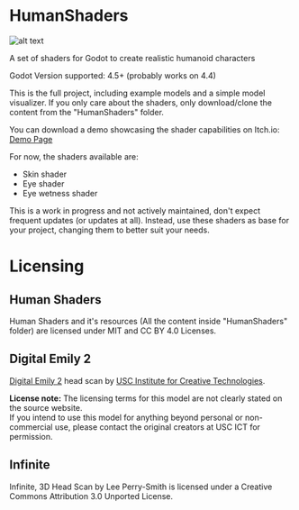 # HumanShaders

![alt text](https://github.com/matmadness/HumanShaders/blob/main/splash_screen.png "Splash Screem")

A set of shaders for Godot to create realistic humanoid characters

Godot Version supported: 4.5+ (probably works on 4.4)


This is the full project, including example models and a simple model visualizer. If you only care about the shaders, only download/clone the content from the "HumanShaders" folder.

You can download a demo showcasing the shader capabilities on Itch.io: [Demo Page](https://matmadness.itch.io/godot-human-shaders) 


For now, the shaders available are:

  - Skin shader
  - Eye shader
  - Eye wetness shader



This is a work in progress and not actively maintained, don't expect frequent updates (or updates at all). Instead, use these shaders as base for your project, changing them to better suit your needs.

# Licensing

## Human Shaders

Human Shaders and it's resources (All the content inside "HumanShaders" folder) are licensed under MIT and CC BY 4.0 Licenses.


## Digital Emily 2
[Digital Emily 2](https://vgl.ict.usc.edu/Data/DigitalEmily2/) head scan by [USC Institute for Creative Technologies](https://ict.usc.edu/).

**License note:** The licensing terms for this model are not clearly stated on the source website.  
If you intend to use this model for anything beyond personal or non-commercial use, please contact the original creators at USC ICT for permission.


## Infinite
Infinite, 3D Head Scan by Lee Perry-Smith is licensed under a Creative Commons Attribution 3.0 Unported License.
